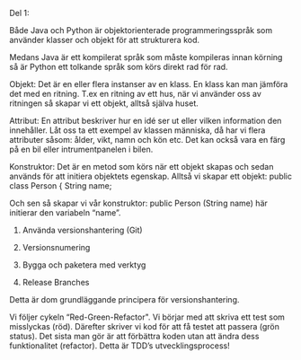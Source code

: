 Del 1: 

Både Java och Python är objektorienterade programmeringsspråk som använder klasser och objekt för att strukturera kod. 

Medans Java är ett kompilerat språk som måste kompileras innan körning så är Python ett tolkande språk som körs direkt rad för rad. 

 

Objekt: Det är en eller flera instanser av en klass. En klass kan man jämföra det med en ritning. T.ex en ritning av ett hus, när vi använder oss av ritningen så skapar vi ett objekt, alltså själva huset. 

Attribut: En attribut beskriver hur en idé ser ut eller vilken information den innehåller. Låt oss ta ett exempel av klassen människa, då har vi flera attributer såsom: ålder, vikt, namn och kön etc. Det kan också vara en färg på en bil eller intrumentpanelen i bilen. 

Konstruktor: Det är en metod som körs när ett objekt skapas och sedan används för att initiera objektets egenskap. Alltså vi skapar ett objekt: public class Person { String name; 

Och sen så skapar vi vår konstruktor: public Person (String name) här initierar den variabeln “name”. 

 

 

1. Använda versionshantering (Git) 

2. Versionsnumering 

3. Bygga och paketera med verktyg 

4. Release Branches 

Detta är dom grundläggande principera för versionshantering. 

 

Vi följer cykeln “Red-Green-Refactor".  Vi börjar med att skriva ett test som misslyckas (röd). Därefter skriver vi kod för att få testet att passera (grön status). Det sista man gör är att förbättra koden utan att ändra dess funktionalitet (refactor). Detta är TDD’s utvecklingsprocess! 

 

 
